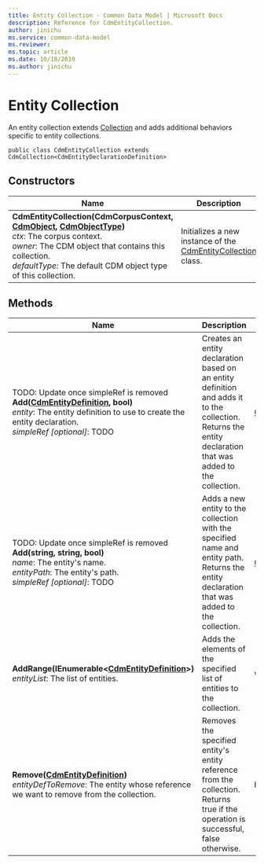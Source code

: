 ```yaml
---
title: Entity Collection - Common Data Model | Microsoft Docs
description: Reference for CdmEntityCollection.
author: jinichu
ms.service: common-data-model
ms.reviewer: 
ms.topic: article
ms.date: 10/18/2019
ms.author: jinichu
---
```


# Entity Collection
An entity collection extends [Collection](collection.md) and adds additional behaviors specific to entity collections.

```
public class CdmEntityCollection extends CdmCollection<CdmEntityDeclarationDefinition>
```

## Constructors
|Name|Description|
|---|---|
**CdmEntityCollection(CdmCorpusContext, [CdmObject](cdmobject.md), [CdmObjectType](objecttype.md))**<br/>*ctx*: The corpus context.<br/>*owner*: The CDM object that contains this collection.<br/>*defaultType*: The default CDM object type of this collection.|Initializes a new instance of the [CdmEntityCollection](entitycollection.md) class.|

## Methods
|Name|Description|Return Type|
|---|---|---|
|TODO: Update once simpleRef is removed<br/>**Add([CdmEntityDefinition](entity.md), bool)**<br/>*entity*: The entity definition to use to create the entity declaration.<br/>*simpleRef [optional]*: TODO|Creates an entity declaration based on an entity definition and adds it to the collection. Returns the entity declaration that was added to the collection.|[CdmEntityDeclarationDefinition](entitydeclaration.md)|
|TODO: Update once simpleRef is removed<br/>**Add(string, string, bool)**<br/>*name*: The entity's name.<br/>*entityPath*: The entity's path.<br/>*simpleRef [optional]*: TODO|Adds a new entity to the collection with the specified name and entity path. Returns the entity declaration that was added to the collection.|[CdmEntityDeclarationDefinition](entitydeclaration.md)|
|**AddRange(IEnumerable\<[CdmEntityDefinition](entity.md)>)**<br/>*entityList*: The list of entities.|Adds the elements of the specified list of entities to the collection.|void|
|**Remove([CdmEntityDefinition](entity.md))**<br/>*entityDefToRemove*: The entity whose reference we want to remove from the collection.|Removes the specified entity's entity reference from the collection. Returns true if the operation is successful, false otherwise.|bool|
